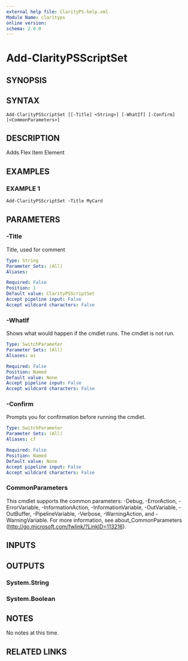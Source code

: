 ```yaml
---
external help file: ClarityPS-help.xml
Module Name: clarityps
online version:
schema: 2.0.0
---
```


# Add-ClarityPSScriptSet

## SYNOPSIS

## SYNTAX

```
Add-ClarityPSScriptSet [[-Title] <String>] [-WhatIf] [-Confirm] [<CommonParameters>]
```

## DESCRIPTION
Adds Flex Item Element

## EXAMPLES

### EXAMPLE 1
```
Add-ClarityPSScriptSet -Title MyCard
```

## PARAMETERS

### -Title
Title, used for comment

```yaml
Type: String
Parameter Sets: (All)
Aliases:

Required: False
Position: 1
Default value: ClarityPSScriptSet
Accept pipeline input: False
Accept wildcard characters: False
```

### -WhatIf
Shows what would happen if the cmdlet runs.
The cmdlet is not run.

```yaml
Type: SwitchParameter
Parameter Sets: (All)
Aliases: wi

Required: False
Position: Named
Default value: None
Accept pipeline input: False
Accept wildcard characters: False
```

### -Confirm
Prompts you for confirmation before running the cmdlet.

```yaml
Type: SwitchParameter
Parameter Sets: (All)
Aliases: cf

Required: False
Position: Named
Default value: None
Accept pipeline input: False
Accept wildcard characters: False
```

### CommonParameters
This cmdlet supports the common parameters: -Debug, -ErrorAction, -ErrorVariable, -InformationAction, -InformationVariable, -OutVariable, -OutBuffer, -PipelineVariable, -Verbose, -WarningAction, and -WarningVariable.
For more information, see about_CommonParameters (http://go.microsoft.com/fwlink/?LinkID=113216).

## INPUTS

## OUTPUTS

### System.String

### System.Boolean

## NOTES
No notes at this time.

## RELATED LINKS
